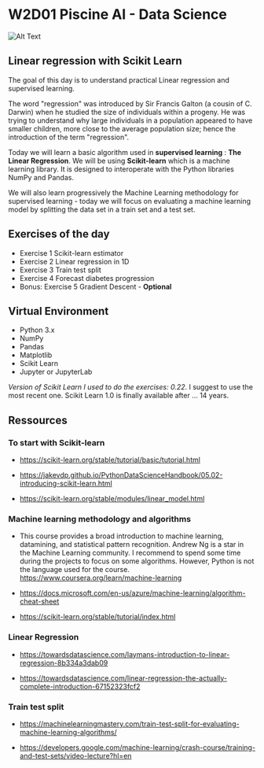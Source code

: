 # W2D01  Piscine AI - Data Science

![Alt Text](w2_day01_linear_regression_video.gif)

## Linear regression with Scikit Learn

The goal of this day is to understand practical Linear regression and supervised learning.

The word "regression" was introduced by Sir Francis Galton (a cousin of C. Darwin) when he
studied the size of individuals within a progeny. He was trying to understand why
large individuals in a population appeared to have smaller children, more
close to the average population size; hence the introduction of the term "regression".

Today we will learn a basic algorithm used in **supervised learning** : **The Linear Regression**. We will be using **Scikit-learn** which is a machine learning library. It is designed to interoperate with the Python libraries NumPy and Pandas.

We will also learn progressively the Machine Learning methodology for supervised learning - today we will focus on evaluating a machine learning model by splitting the data set in a train set and a test set.

## Exercises of the day

- Exercise 1 Scikit-learn estimator
- Exercise 2 Linear regression in 1D
- Exercise 3 Train test split
- Exercise 4 Forecast diabetes progression
- Bonus: Exercise 5 Gradient Descent - **Optional**


## Virtual Environment 
- Python 3.x
- NumPy
- Pandas
- Matplotlib
- Scikit Learn
- Jupyter or JupyterLab

*Version of Scikit Learn I used to do the exercises: 0.22*. I suggest to use the most recent one. Scikit Learn 1.0 is finally available after ... 14 years. 

## Ressources

### To start with Scikit-learn

- https://scikit-learn.org/stable/tutorial/basic/tutorial.html

- https://jakevdp.github.io/PythonDataScienceHandbook/05.02-introducing-scikit-learn.html

- https://scikit-learn.org/stable/modules/linear_model.html

### Machine learning methodology and algorithms

- This course provides a broad introduction to machine learning, datamining, and statistical pattern recognition. Andrew Ng is a star in the Machine Learning community. I recommend to spend some time during the projects to focus on some algorithms. However, Python is not the language used for the course.  https://www.coursera.org/learn/machine-learning

- https://docs.microsoft.com/en-us/azure/machine-learning/algorithm-cheat-sheet

- https://scikit-learn.org/stable/tutorial/index.html

### Linear Regression

- https://towardsdatascience.com/laymans-introduction-to-linear-regression-8b334a3dab09

- https://towardsdatascience.com/linear-regression-the-actually-complete-introduction-67152323fcf2

### Train test split

- https://machinelearningmastery.com/train-test-split-for-evaluating-machine-learning-algorithms/

- https://developers.google.com/machine-learning/crash-course/training-and-test-sets/video-lecture?hl=en